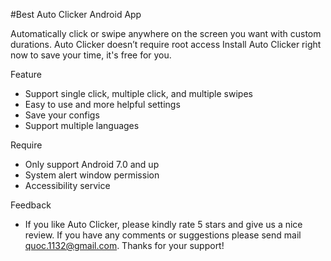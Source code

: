 #Best Auto Clicker Android App

Automatically click or swipe anywhere on the screen you want with custom durations.
Auto Clicker doesn’t require root access
Install Auto Clicker right now to save your time, it's free for you.

Feature
- Support single click, multiple click, and multiple swipes
- Easy to use and more helpful settings
- Save your configs
- Support multiple languages

Require
- Only support Android 7.0 and up
- System alert window permission
- Accessibility service

Feedback
- If you like Auto Clicker, please kindly rate 5 stars and give us a nice review.
If you have any comments or suggestions please send mail quoc.1132@gmail.com. Thanks for your support!
